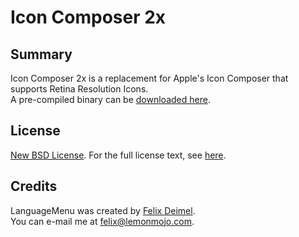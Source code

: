 # Icon Composer 2x

Summary
-------

Icon Composer 2x is a replacement for Apple's Icon Composer that supports Retina Resolution Icons.<br />
A pre-compiled binary can be [downloaded here](http://www.lemonmojo.com/dl/IconComposer2x.dmg).

License
-------

[New BSD License](http://en.wikipedia.org/wiki/BSD_licenses). For the full license text, see [here](https://raw.github.com/LemonMojo/IconComposer2x/master/License).

Credits
-------
LanguageMenu was created by [Felix Deimel](https://github.com/LemonMojo).<br />
You can e-mail me at <felix@lemonmojo.com>.
